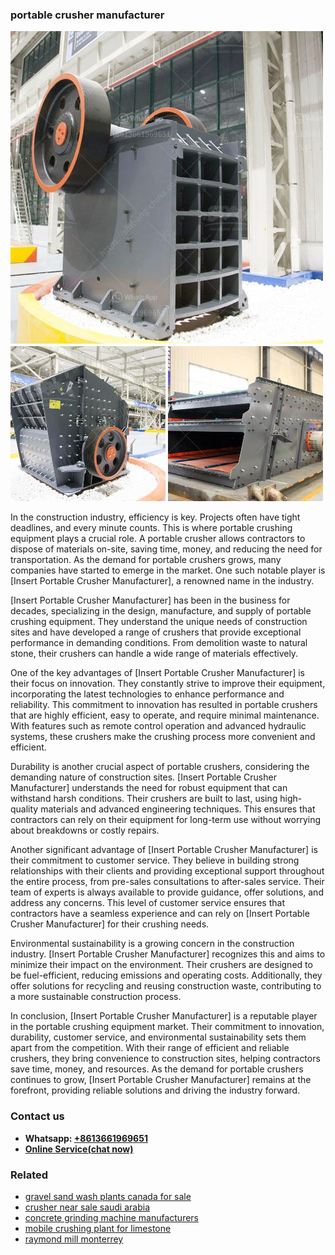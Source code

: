 <h3>portable crusher manufacturer</h3><img src='1706773483.jpg' alt=''><p>In the construction industry, efficiency is key. Projects often have tight deadlines, and every minute counts. This is where portable crushing equipment plays a crucial role. A portable crusher allows contractors to dispose of materials on-site, saving time, money, and reducing the need for transportation. As the demand for portable crushers grows, many companies have started to emerge in the market. One such notable player is [Insert Portable Crusher Manufacturer], a renowned name in the industry.</p><p>[Insert Portable Crusher Manufacturer] has been in the business for decades, specializing in the design, manufacture, and supply of portable crushing equipment. They understand the unique needs of construction sites and have developed a range of crushers that provide exceptional performance in demanding conditions. From demolition waste to natural stone, their crushers can handle a wide range of materials effectively.</p><p>One of the key advantages of [Insert Portable Crusher Manufacturer] is their focus on innovation. They constantly strive to improve their equipment, incorporating the latest technologies to enhance performance and reliability. This commitment to innovation has resulted in portable crushers that are highly efficient, easy to operate, and require minimal maintenance. With features such as remote control operation and advanced hydraulic systems, these crushers make the crushing process more convenient and efficient.</p><p>Durability is another crucial aspect of portable crushers, considering the demanding nature of construction sites. [Insert Portable Crusher Manufacturer] understands the need for robust equipment that can withstand harsh conditions. Their crushers are built to last, using high-quality materials and advanced engineering techniques. This ensures that contractors can rely on their equipment for long-term use without worrying about breakdowns or costly repairs.</p><p>Another significant advantage of [Insert Portable Crusher Manufacturer] is their commitment to customer service. They believe in building strong relationships with their clients and providing exceptional support throughout the entire process, from pre-sales consultations to after-sales service. Their team of experts is always available to provide guidance, offer solutions, and address any concerns. This level of customer service ensures that contractors have a seamless experience and can rely on [Insert Portable Crusher Manufacturer] for their crushing needs.</p><p>Environmental sustainability is a growing concern in the construction industry. [Insert Portable Crusher Manufacturer] recognizes this and aims to minimize their impact on the environment. Their crushers are designed to be fuel-efficient, reducing emissions and operating costs. Additionally, they offer solutions for recycling and reusing construction waste, contributing to a more sustainable construction process.</p><p>In conclusion, [Insert Portable Crusher Manufacturer] is a reputable player in the portable crushing equipment market. Their commitment to innovation, durability, customer service, and environmental sustainability sets them apart from the competition. With their range of efficient and reliable crushers, they bring convenience to construction sites, helping contractors save time, money, and resources. As the demand for portable crushers continues to grow, [Insert Portable Crusher Manufacturer] remains at the forefront, providing reliable solutions and driving the industry forward.</p><h3>Contact us</h3><ul><li><strong>Whatsapp:&nbsp;<a href="https://wa.me/8613661969651">+8613661969651</a></strong></li><li><a href="https://swt.shibang-china.com/?git&amp;zhl&amp;portable crusher manufacturer"><strong>Online Service(chat now)</strong></a></li></ul><h3>Related</h3><ul><li><a href='gravel sand wash plants canada for sale.md'>gravel sand wash plants canada for sale</a></li><li><a href='crusher near sale saudi arabia.md'>crusher near sale saudi arabia</a></li><li><a href='concrete grinding machine manufacturers.md'>concrete grinding machine manufacturers</a></li><li><a href='mobile crushing plant for limestone.md'>mobile crushing plant for limestone</a></li><li><a href='raymond mill monterrey.md'>raymond mill monterrey</a></li></ul>